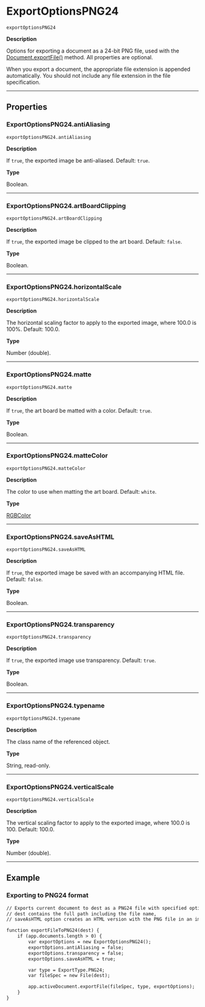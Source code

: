 # ExportOptionsPNG24

`exportOptionsPNG24`

**Description**

Options for exporting a document as a 24-bit PNG file, used with the [Document.exportFile()](Document.md#jsobjref-document-exportfile) method. All properties are optional.

When you export a document, the appropriate file extension is appended automatically. You should not include any file extension in the file specification.

---

## Properties

### ExportOptionsPNG24.antiAliasing

`exportOptionsPNG24.antiAliasing`

**Description**

If `true`, the exported image be anti-aliased. Default: `true`.

**Type**

Boolean.

---

### ExportOptionsPNG24.artBoardClipping

`exportOptionsPNG24.artBoardClipping`

**Description**

If `true`, the exported image be clipped to the art board. Default: `false`.

**Type**

Boolean.

---

### ExportOptionsPNG24.horizontalScale

`exportOptionsPNG24.horizontalScale`

**Description**

The horizontal scaling factor to apply to the exported image, where 100.0 is 100%. Default: 100.0.

**Type**

Number (double).

---

### ExportOptionsPNG24.matte

`exportOptionsPNG24.matte`

**Description**

If `true`, the art board be matted with a color. Default: `true`.

**Type**

Boolean.

---

### ExportOptionsPNG24.matteColor

`exportOptionsPNG24.matteColor`

**Description**

The color to use when matting the art board. Default: `white`.

**Type**

[RGBColor](./RGBColor.md)

---

### ExportOptionsPNG24.saveAsHTML

`exportOptionsPNG24.saveAsHTML`

**Description**

If `true`, the exported image be saved with an accompanying HTML file. Default: `false`.

**Type**

Boolean.

---

### ExportOptionsPNG24.transparency

`exportOptionsPNG24.transparency`

**Description**

If `true`, the exported image use transparency. Default: `true`.

**Type**

Boolean.

---

### ExportOptionsPNG24.typename

`exportOptionsPNG24.typename`

**Description**

The class name of the referenced object.

**Type**

String, read-only.

---

### ExportOptionsPNG24.verticalScale

`exportOptionsPNG24.verticalScale`

**Description**

The vertical scaling factor to apply to the exported image, where 100.0 is 100. Default: 100.0.

**Type**

Number (double).

---

## Example

### Exporting to PNG24 format

```default
// Exports current document to dest as a PNG24 file with specified options,
// dest contains the full path including the file name,
// saveAsHTML option creates an HTML version with the PNG file in an images folder

function exportFileToPNG24(dest) {
    if (app.documents.length > 0) {
        var exportOptions = new ExportOptionsPNG24();
        exportOptions.antiAliasing = false;
        exportOptions.transparency = false;
        exportOptions.saveAsHTML = true;

        var type = ExportType.PNG24;
        var fileSpec = new File(dest);

        app.activeDocument.exportFile(fileSpec, type, exportOptions);
    }
}
```

